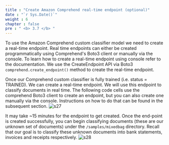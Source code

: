 ```yaml
---
title : "Create Amazon Comprehend real-time endpoint (optional)"
date : "`r Sys.Date()`"
weight : 6
chapter : false
pre : " <b> 3.7 </b> "
---
```


To use the Amazon Comprehend custom classifier model we need to create a real-time endpoint. Real time endpoints can either be created programmatically using Comprehend's Boto3 client  or manually via the console. To learn how to create a real-time endpoint using console refer to the documentation. We use the CreateEndpoint API via Boto3 `comprehend.create_endpoint()` method to create the real-time endpoint.

Once our Comprehend custom classifier is fully trained (i.e. status = TRAINED). We can create a real-time endpoint. We will use this endpoint to classify documents in real time. The following code cells use the comprehend Boto3 client to create an endpoint, but you can also create one manually via the console. Instructions on how to do that can be found in the subsequent section.
    ![s27](/images/3.clas/s27.png)


It may take ~15 minutes for the endpoint to get created. Once the end-point is created successfully, you can begin classifying documents (these are our unknown set of documents) under the `/samples/mixedbag` directory. Recall that our goal is to classify these unknown documents into bank statements, invoices and receipts respectively.
    ![s28](/images/3.clas/s28.png)

